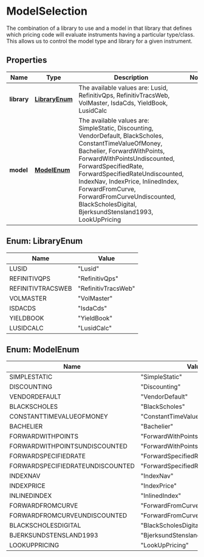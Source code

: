 

# ModelSelection

The combination of a library to use and a model in that library that defines which pricing code will evaluate instruments  having a particular type/class. This allows us to control the model type and library for a given instrument.

## Properties

Name | Type | Description | Notes
------------ | ------------- | ------------- | -------------
**library** | [**LibraryEnum**](#LibraryEnum) | The available values are: Lusid, RefinitivQps, RefinitivTracsWeb, VolMaster, IsdaCds, YieldBook, LusidCalc | 
**model** | [**ModelEnum**](#ModelEnum) | The available values are: SimpleStatic, Discounting, VendorDefault, BlackScholes, ConstantTimeValueOfMoney, Bachelier, ForwardWithPoints, ForwardWithPointsUndiscounted, ForwardSpecifiedRate, ForwardSpecifiedRateUndiscounted, IndexNav, IndexPrice, InlinedIndex, ForwardFromCurve, ForwardFromCurveUndiscounted, BlackScholesDigital, BjerksundStensland1993, LookUpPricing | 



## Enum: LibraryEnum

Name | Value
---- | -----
LUSID | &quot;Lusid&quot;
REFINITIVQPS | &quot;RefinitivQps&quot;
REFINITIVTRACSWEB | &quot;RefinitivTracsWeb&quot;
VOLMASTER | &quot;VolMaster&quot;
ISDACDS | &quot;IsdaCds&quot;
YIELDBOOK | &quot;YieldBook&quot;
LUSIDCALC | &quot;LusidCalc&quot;



## Enum: ModelEnum

Name | Value
---- | -----
SIMPLESTATIC | &quot;SimpleStatic&quot;
DISCOUNTING | &quot;Discounting&quot;
VENDORDEFAULT | &quot;VendorDefault&quot;
BLACKSCHOLES | &quot;BlackScholes&quot;
CONSTANTTIMEVALUEOFMONEY | &quot;ConstantTimeValueOfMoney&quot;
BACHELIER | &quot;Bachelier&quot;
FORWARDWITHPOINTS | &quot;ForwardWithPoints&quot;
FORWARDWITHPOINTSUNDISCOUNTED | &quot;ForwardWithPointsUndiscounted&quot;
FORWARDSPECIFIEDRATE | &quot;ForwardSpecifiedRate&quot;
FORWARDSPECIFIEDRATEUNDISCOUNTED | &quot;ForwardSpecifiedRateUndiscounted&quot;
INDEXNAV | &quot;IndexNav&quot;
INDEXPRICE | &quot;IndexPrice&quot;
INLINEDINDEX | &quot;InlinedIndex&quot;
FORWARDFROMCURVE | &quot;ForwardFromCurve&quot;
FORWARDFROMCURVEUNDISCOUNTED | &quot;ForwardFromCurveUndiscounted&quot;
BLACKSCHOLESDIGITAL | &quot;BlackScholesDigital&quot;
BJERKSUNDSTENSLAND1993 | &quot;BjerksundStensland1993&quot;
LOOKUPPRICING | &quot;LookUpPricing&quot;



